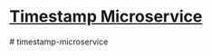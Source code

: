 
# [Timestamp Microservice](https://www.freecodecamp.org/learn/apis-and-microservices/apis-and-microservices-projects/timestamp-microservice)
#   t i m e s t a m p - m i c r o s e r v i c e  
 